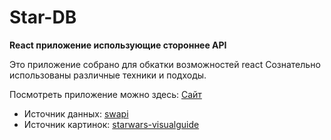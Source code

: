 # Star-DB 
**React приложение использующие стороннее API**

Это приложение собрано для обкатки возможностей react
Сознательно использованы различные техники и подходы.

Посмотреть приложение можно здесь: [Сайт](http://star-db.veterg.beget.tech/)
- Источник данных: [swapi](https://swapi.py4e.com)
- Источник картинок: [starwars-visualguide](https://starwars-visualguide.com/)